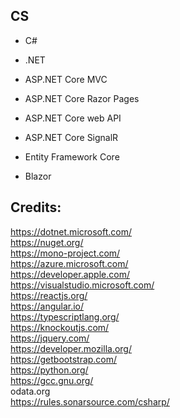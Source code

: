 CS
--

- C#

- .NET

- ASP.NET Core MVC

- ASP.NET Core Razor Pages

- ASP.NET Core web API

- ASP.NET Core SignalR

- Entity Framework Core

- Blazor

Credits:
--------
https://dotnet.microsoft.com/  
https://nuget.org/  
https://mono-project.com/  
https://azure.microsoft.com/  
https://developer.apple.com/  
https://visualstudio.microsoft.com/  
https://reactjs.org/  
https://angular.io/  
https://typescriptlang.org/  
https://knockoutjs.com/  
https://jquery.com/  
https://developer.mozilla.org/  
https://getbootstrap.com/  
https://python.org/  
https://gcc.gnu.org/  
odata.org  
https://rules.sonarsource.com/csharp/
